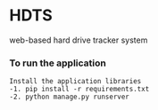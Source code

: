 # HDTS
web-based hard drive tracker system
### To run the application


    Install the application libraries
    -1. pip install -r requirements.txt
    -2. python manage.py runserver
